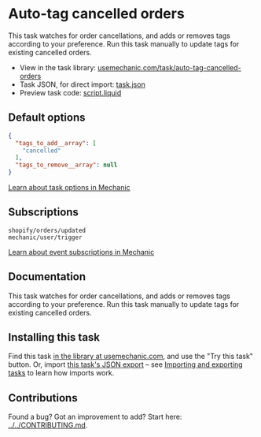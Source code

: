 # Auto-tag cancelled orders

This task watches for order cancellations, and adds or removes tags according to your preference. Run this task manually to update tags for existing cancelled orders.

* View in the task library: [usemechanic.com/task/auto-tag-cancelled-orders](https://usemechanic.com/task/auto-tag-cancelled-orders)
* Task JSON, for direct import: [task.json](../../tasks/auto-tag-cancelled-orders.json)
* Preview task code: [script.liquid](./script.liquid)

## Default options

```json
{
  "tags_to_add__array": [
    "cancelled"
  ],
  "tags_to_remove__array": null
}
```

[Learn about task options in Mechanic](https://docs.usemechanic.com/article/471-task-options)

## Subscriptions

```liquid
shopify/orders/updated
mechanic/user/trigger
```

[Learn about event subscriptions in Mechanic](https://docs.usemechanic.com/article/408-subscriptions)

## Documentation

This task watches for order cancellations, and adds or removes tags according to your preference. Run this task manually to update tags for existing cancelled orders.

## Installing this task

Find this task [in the library at usemechanic.com](https://usemechanic.com/task/auto-tag-cancelled-orders), and use the "Try this task" button. Or, import [this task's JSON export](../../tasks/auto-tag-cancelled-orders.json) – see [Importing and exporting tasks](https://docs.usemechanic.com/article/505-importing-and-exporting-tasks) to learn how imports work.

## Contributions

Found a bug? Got an improvement to add? Start here: [../../CONTRIBUTING.md](../../CONTRIBUTING.md).
